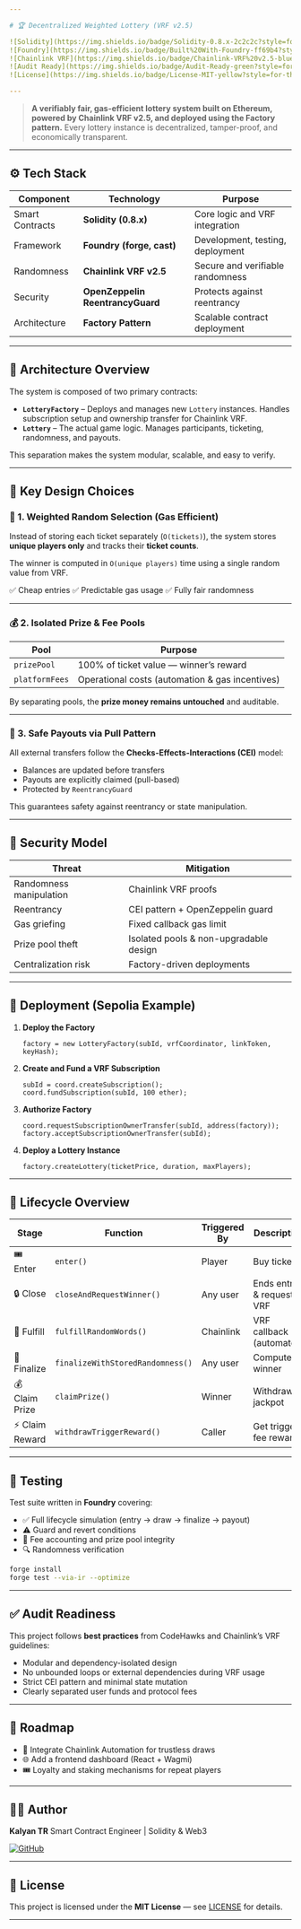 ```yaml
---

# 🏆 Decentralized Weighted Lottery (VRF v2.5)

![Solidity](https://img.shields.io/badge/Solidity-0.8.x-2c2c2c?style=for-the-badge&logo=solidity)
![Foundry](https://img.shields.io/badge/Built%20With-Foundry-ff69b4?style=for-the-badge&logo=ethereum)
![Chainlink VRF](https://img.shields.io/badge/Chainlink-VRF%20v2.5-blue?style=for-the-badge&logo=chainlink)
![Audit Ready](https://img.shields.io/badge/Audit-Ready-green?style=for-the-badge)
![License](https://img.shields.io/badge/License-MIT-yellow?style=for-the-badge)

---
```


> **A verifiably fair, gas-efficient lottery system built on Ethereum, powered by Chainlink VRF v2.5, and deployed using the Factory pattern.**
> Every lottery instance is decentralized, tamper-proof, and economically transparent.

---

## ⚙️ Tech Stack

| Component       | Technology                       | Purpose                          |
| --------------- | -------------------------------- | -------------------------------- |
| Smart Contracts | **Solidity (0.8.x)**             | Core logic and VRF integration   |
| Framework       | **Foundry (forge, cast)**        | Development, testing, deployment |
| Randomness      | **Chainlink VRF v2.5**           | Secure and verifiable randomness |
| Security        | **OpenZeppelin ReentrancyGuard** | Protects against reentrancy      |
| Architecture    | **Factory Pattern**              | Scalable contract deployment     |

---

## 🧩 Architecture Overview

The system is composed of two primary contracts:

* **`LotteryFactory`** – Deploys and manages new `Lottery` instances. Handles subscription setup and ownership transfer for Chainlink VRF.
* **`Lottery`** – The actual game logic. Manages participants, ticketing, randomness, and payouts.

This separation makes the system modular, scalable, and easy to verify.

---

## 🔬 Key Design Choices

### 🎲 1. Weighted Random Selection (Gas Efficient)

Instead of storing each ticket separately (`O(tickets)`), the system stores **unique players only** and tracks their **ticket counts**.

The winner is computed in `O(unique players)` time using a single random value from VRF.

✅ Cheap entries
✅ Predictable gas usage
✅ Fully fair randomness

---

### 💰 2. Isolated Prize & Fee Pools

| Pool           | Purpose                                         |
| -------------- | ----------------------------------------------- |
| `prizePool`    | 100% of ticket value — winner’s reward          |
| `platformFees` | Operational costs (automation & gas incentives) |

By separating pools, the **prize money remains untouched** and auditable.

---

### 🧱 3. Safe Payouts via Pull Pattern

All external transfers follow the **Checks-Effects-Interactions (CEI)** model:

* Balances are updated before transfers
* Payouts are explicitly claimed (pull-based)
* Protected by `ReentrancyGuard`

This guarantees safety against reentrancy or state manipulation.

---

## 🔐 Security Model

| Threat                  | Mitigation                             |
| ----------------------- | -------------------------------------- |
| Randomness manipulation | Chainlink VRF proofs                   |
| Reentrancy              | CEI pattern + OpenZeppelin guard       |
| Gas griefing            | Fixed callback gas limit               |
| Prize pool theft        | Isolated pools & non-upgradable design |
| Centralization risk     | Factory-driven deployments             |

---

## 🚀 Deployment (Sepolia Example)

1. **Deploy the Factory**

   ```solidity
   factory = new LotteryFactory(subId, vrfCoordinator, linkToken, keyHash);
   ```

2. **Create and Fund a VRF Subscription**

   ```solidity
   subId = coord.createSubscription();
   coord.fundSubscription(subId, 100 ether);
   ```

3. **Authorize Factory**

   ```solidity
   coord.requestSubscriptionOwnerTransfer(subId, address(factory));
   factory.acceptSubscriptionOwnerTransfer(subId);
   ```

4. **Deploy a Lottery Instance**

   ```solidity
   factory.createLottery(ticketPrice, duration, maxPlayers);
   ```

---

## 🧠 Lifecycle Overview

| Stage          | Function                         | Triggered By | Description               |
| -------------- | -------------------------------- | ------------ | ------------------------- |
| 🎟 Enter       | `enter()`                        | Player       | Buy tickets               |
| 🔒 Close       | `closeAndRequestWinner()`        | Any user     | Ends entry & requests VRF |
| 🎲 Fulfill     | `fulfillRandomWords()`           | Chainlink    | VRF callback (automated)  |
| 🏁 Finalize    | `finalizeWithStoredRandomness()` | Any user     | Computes winner           |
| 💰 Claim Prize | `claimPrize()`                   | Winner       | Withdraw jackpot          |
| ⚡ Claim Reward | `withdrawTriggerReward()`        | Caller       | Get trigger fee reward    |

---

## 🧪 Testing

Test suite written in **Foundry** covering:

* ✅ Full lifecycle simulation (entry → draw → finalize → payout)
* ⚠️ Guard and revert conditions
* 💸 Fee accounting and prize pool integrity
* 🔍 Randomness verification

```bash
forge install
forge test --via-ir --optimize
```

---

## ✅ Audit Readiness

This project follows **best practices** from CodeHawks and Chainlink’s VRF guidelines:

* Modular and dependency-isolated design
* No unbounded loops or external dependencies during VRF usage
* Strict CEI pattern and minimal state mutation
* Clearly separated user funds and protocol fees

---

## 🧭 Roadmap

* 🔁 Integrate Chainlink Automation for trustless draws
* 🌐 Add a frontend dashboard (React + Wagmi)
* 🎟 Loyalty and staking mechanisms for repeat players

---

## 👨‍💻 Author

**Kalyan TR**
Smart Contract Engineer | Solidity & Web3

[![GitHub](https://img.shields.io/badge/GitHub-tr--Kalyan-black?style=for-the-badge\&logo=github)](https://github.com/tr-Kalyan)

---

## 📄 License

This project is licensed under the **MIT License** — see [LICENSE](LICENSE) for details.

---
